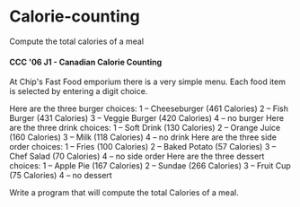 # Calorie-counting
Compute the total calories of a meal

#### CCC '06 J1 - Canadian Calorie Counting
At Chip's Fast Food emporium there is a very simple menu. Each food item is selected by entering a digit choice.

Here are the three burger choices:
1 – Cheeseburger (461 Calories)
2 – Fish Burger (431 Calories)
3 – Veggie Burger (420 Calories)
4 – no burger	Here are the three drink choices:
1 – Soft Drink (130 Calories)
2 – Orange Juice (160 Calories)
3 – Milk (118 Calories)
4 – no drink
Here are the three side order choices:
1 – Fries (100 Calories)
2 – Baked Potato (57 Calories)
3 – Chef Salad (70 Calories)
4 – no side order	Here are the three dessert choices:
1 – Apple Pie (167 Calories)
2 – Sundae (266 Calories)
3 – Fruit Cup (75 Calories)
4 – no dessert

Write a program that will compute the total Calories of a meal.
